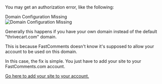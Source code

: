 You may get an authorization error, like the following:

<div class="screenshot white-bg">
    <div class="title">Domain Configuration Missing</div>
    <img class="screenshot-image" src="/images/installation-guides/installation-guide-webflow-step-5.png" alt="Domain Configuration Missing" />
</div>

Generally this happens if you have your own domain instead of the default "thrivecart.com" domain.

This is because FastComments doesn't know it's supposed to allow your account to be used on this domain.

In this case, the fix is simple. You just have to add your site to your FastComments.com account.

[Go here to add your site to your account.](https://fastcomments.com/auth/my-account/configure-domains)
